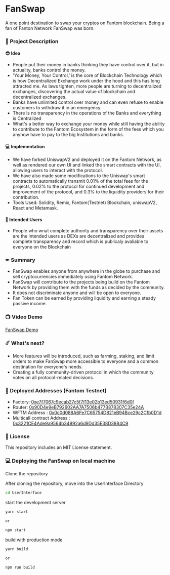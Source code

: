 # FanSwap

A one point destination to swap your cryptos on Fantom blockchain.
Being a fan of Fanton Network FanSwap was born.

### 📝 Project Description

#### 😎 Idea
- People put their money in banks thinking they have control over it, but in actuality, banks control the money.
- 'Your Money, Your Control,' is the core of Blockchain Technology which is how Decentralized Exchange work under the hood and this has long attracted me. As laws tighten, more people are turning to decentralized exchanges, discovering the actual value of blockchain and decentralized exchanges.
- Banks have unlimited control over money and can even refuse to enable customers to withdraw it in an emergency.
- There is no transparency in the operations of the Banks and everything is Centralized
- What's a better way to exchange your money while still having the ability to contribute to the Fantom Ecosystem in the form of the fees which you anyhow have to pay to the big Institutions and banks.

#### 💻 Implementation
- We have forked UniswapV2 and deployed it on the Fantom Network, as well as rendered our own UI and linked the smart contracts with the UI, allowing users to interact with the protocol.
- We have also made some modifications to the Uniswap's smart contracts to automatically transmit 0.01% of the total fees for the projects, 0.02% to the protocol for continued development and improvement of the protocol, and 0.3% to the liquidity providers for their contribution.
- Tools Used: Solidity, Remix, Fantom(Testnet) Blockchain, uniswapV2, React and Metamask.

#### 👥 Intended Users
- People who wnat complete authority and transparency over their assets are the intended users as DEXs are decentralized and provides complete transparency and record which is publicaly avaliable to everyone on the Blockchain

### ✒ Summary
- FanSwap enables anyone from anywhere in the globe to purchase and sell cryptocurrencies immediately using Fantom Network.
- FanSwap will contribute to the projects being build on the Fantom Network by providing them with the funds as decided by the community.
- It does not discriminate anyone and will be open to everyone.
- Fan Token can be earned by providing liquidity and earning a steady passive income.


### 📺 Video Demo
[FanSwap Demo](https://youtu.be/Am-Hkb8npG8)

### ☄️ What's next?
- More features will be introduced, such as farming, staking, and limit orders to make FanSwap more accessible to everyone and a common destination for everyone's needs.
- Creating a fully community-driven protocol in which the community votes on all protocol-related decisions.


### 💪 Deployed Addresses (Fantom Testnet)
- Factory: [0xe7f7067c9ecab27c5f7f13e02b13ed50931f6d0f](https://testnet.ftmscan.com/address/0xe7f7067c9ecab27c5f7f13e02b13ed50931f6d0f)
- Router: [0x90D4e9eB792602AA7A7506b477B878307C35e24A](https://testnet.ftmscan.com/address/0x90d4e9eb792602aa7a7506b477b878307c35e24a)
- WFTM Address : [0x0c0d088A6Fe7C65754D821eB94Bce29c2Cfb0D1d](https://testnet.ftmscan.com/address/0x0c0d088A6Fe7C65754D821eB94Bce29c2Cfb0D1d)
- Multicall contract Address : [0x3221CE4Ade9a9564b34992a6d9Dd35E38D3884C9](https://testnet.ftmscan.com/address/0x3221CE4Ade9a9564b34992a6d9Dd35E38D3884C9)


### 🚫 License
This repository includes an MIT License statement.

### 💻 Deploying the FanSwap on local machine

Clone the repository

After cloning the repository, move into the UserInterface Directory

```sh
cd UserInterface
```

start the development server
```sh
yarn start

or

npm start
```

build with production mode
```sh
yarn build

or

npm run build
```

